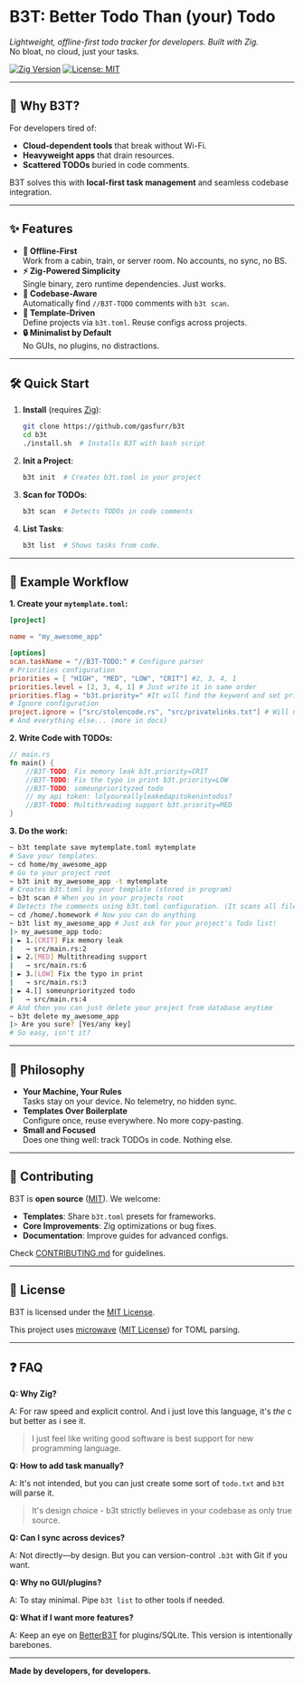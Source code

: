 # B3T: Better Todo Than (your) Todo

_Lightweight, offline-first todo tracker for developers. Built with Zig._  
No bloat, no cloud, just your tasks.

[![Zig Version](https://img.shields.io/badge/Zig-0.14.0-%23ec7c0c)](https://ziglang.org)
[![License: MIT](https://img.shields.io/badge/License-MIT-blue.svg)](LICENSE)

---

## 🚀 Why B3T?

For developers tired of:

- **Cloud-dependent tools** that break without Wi-Fi.
- **Heavyweight apps** that drain resources.
- **Scattered TODOs** buried in code comments.

B3T solves this with **local-first task management** and seamless codebase integration.

---

## ✨ Features

- **📴 Offline-First**  
  Work from a cabin, train, or server room. No accounts, no sync, no BS.
- **⚡ Zig-Powered Simplicity**  
  Single binary, zero runtime dependencies. Just works.
- **🔎 Codebase-Aware**  
  Automatically find `//B3T-TODO` comments with `b3t scan`.
- **📂 Template-Driven**  
  Define projects via `b3t.toml`. Reuse configs across projects.
- **🔒 Minimalist by Default**  
  No GUIs, no plugins, no distractions.

---

## 🛠️ Quick Start

1. **Install** (requires [Zig](https://ziglang.org)):

   ```bash
   git clone https://github.com/gasfurr/b3t
   cd b3t
   ./install.sh  # Installs B3T with bash script
   ```

2. **Init a Project**:

   ```bash
   b3t init  # Creates b3t.toml in your project
   ```

3. **Scan for TODOs**:

   ```bash
   b3t scan  # Detects TODOs in code comments
   ```

4. **List Tasks**:

   ```bash
   b3t list  # Shows tasks from code.
   ```

---

## 📝 Example Workflow

**1. Create your `mytemplate.toml`:**

```toml
[project]

name = "my_awesome_app"

[options]
scan.taskName = "//B3T-TODO:" # Configure parser
# Priorities configuration
priorities = [ "HIGH", "MED", "LOW", "CRIT"] #2, 3, 4, 1
priorities.level = [2, 3, 4, 1] # Just write it in same order
priorities.flag = "b3t.priority=" #It will find the keyword and set priority
# Ignore configuration
project.ignore = ["src/stolencode.rs", "src/privatelinks.txt"] # Will not read this files
# And everything else... (more in docs)
```

**2. Write Code with TODOs:**

```rust
// main.rs
fn main() {
    //B3T-TODO: Fix memory leak b3t.priority=CRIT
    //B3T-TODO: Fix the typo in print b3t.priority=LOW
    //B3T-TODO: someunpriorityzed todo
    // my api token: lolyoureallyleakedapitokenintodos?
    //B3T-TODO: Multithreading support b3t.priority=MED
}
```

**3. Do the work:**

```bash
~ b3t template save mytemplate.toml mytemplate
# Save your templates.
~ cd home/my_awesome_app
# Go to your project root
~ b3t init my_awesome_app -t mytemplate
# Creates b3t.toml by your template (stored in program)
~ b3t scan # When you in your projects root
# Detects the comments using b3t.toml configuration. (It scans all files if not said otherwise.)
~ cd /home/.homework # Now you can do anything
~ b3t list my_awesome_app # Just ask for your project's Todo list!
|> my_awesome_app todo:
| ► 1.[CRIT] Fix memory leak
|   → src/main.rs:2
| ► 2.[MED] Multithreading support
|   → src/main.rs:6
| ► 3.[LOW] Fix the typo in print
|   → src/main.rs:3
| ► 4.[] someunpriorityzed todo
|   → src/main.rs:4
# And then you can just delete your project from database anytime
~ b3t delete my_awesome_app
|> Are you sure? [Yes/any key]
# So easy, isn't it?
```

---

## 🧠 Philosophy

- **Your Machine, Your Rules**  
  Tasks stay on your device. No telemetry, no hidden sync.
- **Templates Over Boilerplate**  
  Configure once, reuse everywhere. No more copy-pasting.
- **Small and Focused**  
  Does one thing well: track TODOs in code. Nothing else.

---

## 🤝 Contributing

B3T is **open source** ([MIT](LICENSE)). We welcome:

- **Templates**: Share `b3t.toml` presets for frameworks.
- **Core Improvements**: Zig optimizations or bug fixes.
- **Documentation**: Improve guides for advanced configs.

Check [CONTRIBUTING.md](CONTRIBUTING.md) for guidelines.

---

## 📜 License

B3T is licensed under the [MIT License](LICENSE).

This project uses [microwave](https://github.com/edqx/microwave) ([MIT License](https://github.com/edqx/microwave/blob/main/LICENSE)) for TOML parsing.

---

## ❓ FAQ

**Q: Why Zig?**

A: For raw speed and explicit control. And i just love this language, it's _the_ c but better as i see it.

> I just feel like writing good software is best support for new programming language.

**Q: How to add task manually?**

A: It's not intended, but you can just create some sort of `todo.txt` and `b3t` will parse it.

> It's design choice - b3t strictly believes in your codebase as only true source.

**Q: Can I sync across devices?**

A: Not directly—by design. But you can version-control `.b3t` with Git if you want.

**Q: Why no GUI/plugins?**

A: To stay minimal. Pipe `b3t list` to other tools if needed.

**Q: What if I want more features?**

A: Keep an eye on [BetterB3T]() for plugins/SQLite. This version is intentionally barebones.

---

**Made by developers, for developers.**
